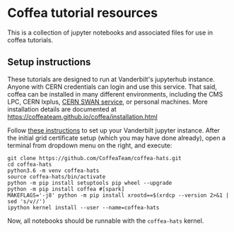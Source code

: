 # Coffea tutorial resources
This is a collection of jupyter notebooks and associated files for use in coffea tutorials.

## Setup instructions
These tutorials are designed to run at Vanderbilt's jupyterhub instance. Anyone with CERN credentials
can login and use this service. That said, coffea can be installed in many different environments, including
the CMS LPC, CERN lxplus, [CERN SWAN service](http://swan.cern.ch), or personal machines. More installation
details are documented at https://coffeateam.github.io/coffea/installation.html

Follow [these instructions](https://twiki.cern.ch/twiki/bin/viewauth/CMS/HATSatLPCSetup2019) to set up
your Vanderbilt jupyter instance. After the initial grid certificate setup (which you may have done already),
open a terminal from dropdown menu on the right, and execute:
```
git clone https://github.com/CoffeaTeam/coffea-hats.git
cd coffea-hats
python3.6 -m venv coffea-hats
source coffea-hats/bin/activate
python -m pip install setuptools pip wheel --upgrade
python -m pip install coffea #[spark]
MAKEFLAGS='-j8' python -m pip install xrootd==$(xrdcp --version 2>&1 | sed 's/v//')
ipython kernel install --user --name=coffea-hats
```

Now, all notebooks should be runnable with the `coffea-hats` kernel.
